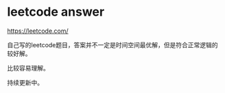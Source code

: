 # leetcode answer
https://leetcode.com/

自己写的leetcode题目，答案并不一定是时间空间最优解，但是符合正常逻辑的较好解。

比较容易理解。

持续更新中。

